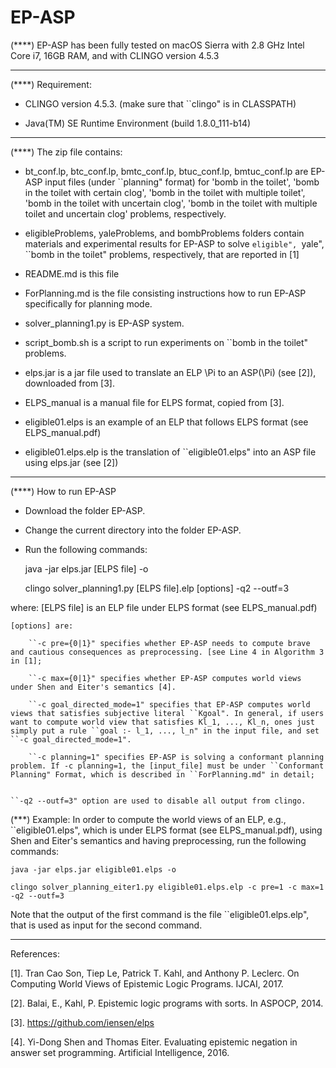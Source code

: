 # EP-ASP

(****) EP-ASP has been fully tested on macOS Sierra with 2.8 GHz Intel Core i7, 16GB RAM, and with CLINGO version 4.5.3


----------------------------------------------------
(****) Requirement:
- CLINGO version 4.5.3. (make sure that ``clingo" is in CLASSPATH)

- Java(TM) SE Runtime Environment (build 1.8.0_111-b14)


----------------------------------------------------
(****) The zip file contains:
+ bt_conf.lp, btc_conf.lp, bmtc_conf.lp, btuc_conf.lp, bmtuc_conf.lp are EP-ASP input files (under ``planning" format) for 'bomb in the toilet',  'bomb in the toilet with certain clog', 'bomb in the toilet with multiple toilet', 'bomb in the toilet with uncertain clog', 'bomb in the toilet with multiple toilet and uncertain clog' problems, respectively.

+ eligibleProblems, yaleProblems, and bombProblems folders contain materials and experimental results for EP-ASP to solve ``eligible", ``yale", ``bomb in the toilet" problems, respectively, that are reported in [1]

+ README.md is this file

+ ForPlanning.md is the file consisting instructions how to run EP-ASP specifically for planning mode.

+ solver_planning1.py is EP-ASP system.

+ script_bomb.sh is a script to run experiments on ``bomb in the toilet" problems. 

+ elps.jar is a jar file used to translate an ELP \Pi to an ASP(\Pi) (see [2]), downloaded from [3].

+ ELPS_manual is a manual file for ELPS format, copied from [3]. 

+ eligible01.elps is an example of an ELP that follows ELPS format (see ELPS_manual.pdf)

+ eligible01.elps.elp is the translation of ``eligible01.elps" into an ASP file using elps.jar (see [2]) 


----------------------------------------------------
(****) How to run EP-ASP
+ Download the folder EP-ASP.
+ Change the current directory into the folder EP-ASP.
+ Run the following commands:

	java -jar elps.jar [ELPS file] -o

	clingo solver_planning1.py [ELPS file].elp [options] -q2 --outf=3  

where:
	[ELPS file] is an ELP file under ELPS format (see ELPS_manual.pdf)


	[options] are:	

		``-c pre={0|1}" specifies whether EP-ASP needs to compute brave and cautious consequences as preprocessing. [see Line 4 in Algorithm 3 in [1];

		``-c max={0|1}" specifies whether EP-ASP computes world views under Shen and Eiter's semantics [4].  

		``-c goal_directed_mode=1" specifies that EP-ASP computes world views that satisfies subjective literal ``Kgoal". In general, if users want to compute world view that satisfies Kl_1, ..., Kl_n, ones just simply put a rule ``goal :- l_1, ..., l_n" in the input file, and set ``-c goal_directed_mode=1".

		``-c planning=1" specifies EP-ASP is solving a conformant planning problem. If -c planning=1, the [input_file] must be under ``Conformant Planning" Format, which is described in ``ForPlanning.md" in detail;


	``-q2 --outf=3" option are used to disable all output from clingo.

(***) Example: In order to compute the world views of an ELP, e.g., ``eligible01.elps", which is under ELPS format (see ELPS_manual.pdf), using Shen and Eiter's semantics and having preprocessing, run the following commands:

	java -jar elps.jar eligible01.elps -o

	clingo solver_planning_eiter1.py eligible01.elps.elp -c pre=1 -c max=1 -q2 --outf=3
  

Note that the output of the first command is the file ``eligible01.elps.elp", that is used as input for the second command. 
 
----------------------------------------------------
References:

[1]. Tran Cao Son, Tiep Le, Patrick T. Kahl, and Anthony P. Leclerc. On Computing World Views of Epistemic Logic Programs. IJCAI, 2017.

[2]. Balai, E., Kahl, P. Epistemic logic programs with sorts. In ASPOCP, 2014.

[3]. https://github.com/iensen/elps

[4]. Yi-Dong Shen and Thomas Eiter. Evaluating epistemic negation in answer set programming. Artificial Intelligence, 2016.


